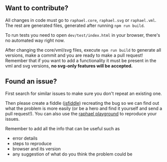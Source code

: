 ## Want to contribute?

All changes in code must go to `raphael.core`, `raphael.svg` or `raphael.vml`.
The rest are generated files, generated after running `npm run build`.

To run tests you need to open `dev/test/index.html` in your browser, there's no automated way right now.

After changing the core/vml/svg files, execute `npm run build` to generate all versions, make a commit and you are ready
to make a pull request!
Remember that if you want to add a functionality it must be present in the vml and svg versions, **no svg-only features
will be accepted.**

## Found an issue?

First search for similar issues to make sure you don't repeat an existing one.

Then please create a fiddle ([jsfiddle](http://jsfiddle.net/SSJJT/)) recreating the bug so we can find out what the
problem is more easily (or be a hero and find it yourself and send a pull request!). You can also use
the [raphael playground](http://raphaeljs.com/playground.html) to reproduce your issues.

Remember to add all the info that can be useful such as

* error details
* steps to reproduce
* browser and its version
* any suggestion of what do you think the problem could be
